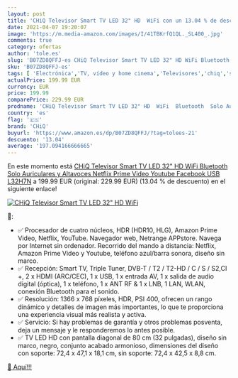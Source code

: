 ```yaml
---
layout: post
title: 'CHiQ Televisor Smart TV LED 32" HD  WiFi con un 13.04 % de descuento'
date: 2021-04-07 19:20:07
image: 'https://m.media-amazon.com/images/I/41TBKrfQ1QL._SL400_.jpg'
comments: true
category: ofertas
author: 'tole.es'
slug: 'B07ZD8QFFJ-es CHiQ Televisor Smart TV LED 32" HD WiFi Bluetooth Solo...'
sku: 'B07ZD8QFFJ-es'
tags: [ 'Electrónica','TV, vídeo y home cinema','Televisores','chiq','smart','televisor','tv', ]
actualPrice: 199.99 EUR
currency: EUR
price: 199.99
comparePrice: 229.99 EUR
prodname: 'CHiQ Televisor Smart TV LED 32" HD  WiFi  Bluetooth  Solo Auriculares y Altavoces   Netflix  Prime Video  Youtube  Facebook  USB  L32H7N'
country: 'es'
flag: '🇪🇸'
brand: 'CHiQ'
buyurl: 'https://www.amazon.es/dp/B07ZD8QFFJ/?tag=tolees-21'
descuento: '13.04'
average: '197.094166666665'
---
```


En este momento está [CHiQ Televisor Smart TV LED 32" HD  WiFi  Bluetooth  Solo Auriculares y Altavoces   Netflix  Prime Video  Youtube  Facebook  USB  L32H7N](https://www.amazon.es/dp/B07ZD8QFFJ/?tag=tolees-21) a 199.99 EUR (original: 229.99 EUR) (13.04 %  de descuento) en el siguiente enlace!

[![CHiQ Televisor Smart TV LED 32" HD  WiFi](https://m.media-amazon.com/images/I/41TBKrfQ1QL._SL400_.jpg)](https://www.amazon.es/dp/B07ZD8QFFJ/?tag=tolees-21)

🔎:

- ✅ Procesador de cuatro núcleos, HDR (HDR10, HLG), Amazon Prime Video, Netflix, YouTube. Navegador web, Netrange APPstore. Navega por Internet sin ordenador. Recorrido del mando a distancia: Netflix, Amazon Prime Video y Youtube, teléfono azul/barra sonora, diseño sin marco.
- ✅ Recepción: Smart TV, Triple Tuner, DVB-T / T2 / T2-HD / C / S / S2,CI +, 2 x HDMI (ARC/CEC), 1 x USB, 1 x entrada AV, 1 x salida de audio digital (óptica), 1 x teléfono, 1 x ANT RF & 1 x LNB, 1 LAN, WLAN, conexión Bluetooth para el sonido.
- ✅ Resolución: 1366 x 768 píxeles, HDR, PSI 400, ofrecen un rango dinámico y detalles de imagen más importantes, lo que te proporciona una experiencia visual más realista y activa.
- ✅ Servicio: Si hay problemas de garantía y otros problemas posventa, deja un mensaje y le responderemos lo antes posible.
- ✅ TV LED HD con pantalla diagonal de 80 cm (32 pulgadas), diseño sin marco, negro, conjunto acabado armonioso, dimensiones del diseño con soporte: 72,4 x 47,1 x 18,1 cm, sin soporte: 72,4 x 42,5 x 8,8 cm.

[🛒 Aquí!!!](https://www.amazon.es/dp/B07ZD8QFFJ/?tag=tolees-21)
